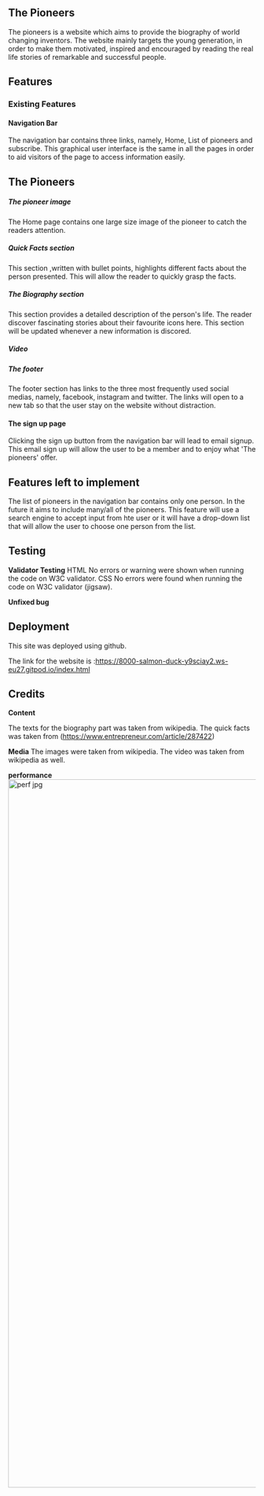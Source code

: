 
## The Pioneers

The pioneers is a website which aims to provide the biography of world changing inventors. The website mainly targets the young generation, in order to make them motivated, inspired  and encouraged by reading the real life stories of remarkable and successful people. 


## Features

### Existing Features

#### Navigation Bar

The navigation bar contains three links, namely,  Home, List of pioneers and subscribe. This graphical user interface is the same in all the pages in order to aid visitors of the page to access information easily.  

## The Pioneers

##### The pioneer image

The Home page contains one large size image of the pioneer to catch the readers attention. 

##### Quick Facts section
This section ,written with bullet points, highlights different facts about the person presented. This will allow the reader to quickly grasp the facts.

##### The Biography section 

This section provides a detailed description of the person's life. The reader discover fascinating stories about their favourite icons here. This section will be updated whenever a new information is discored. 

##### Video 

##### The footer

The footer section has links to the three most frequently used social medias, namely, facebook, instagram and twitter. The links will open to a new tab so that the user stay on the website without distraction.


#### The sign up page

Clicking the sign up button from the navigation bar will lead to email signup. This email sign up will allow the user to be a member and to enjoy what 'The pioneers' offer.

## Features left to implement
The list of pioneers in the navigation bar contains only one person. In the future it aims to include many/all of the pioneers. This  feature will use a search engine to accept input from hte user or it will have a drop-down list that will allow the user to choose one person from the list. 


## Testing

**Validator Testing**
HTML
No errors or warning were shown when running the code on W3C validator. 
CSS
No errors were found when running the code on W3C validator (jigsaw). 

**Unfixed bug**


## Deployment

This site was deployed using github.

The link for the website is :https://8000-salmon-duck-y9sciay2.ws-eu27.gitpod.io/index.html

## Credits

**Content**

The texts for the biography part was taken from wikipedia. 
The quick facts was taken from (https://www.entrepreneur.com/article/287422)


**Media**
The images were taken from wikipedia.
The video was taken from wikipedia as well.

**performance**
<img width="1440" alt="perf jpg" src="https://user-images.githubusercontent.com/97442846/149639267-2b358b1d-b62f-4245-81e5-a4a0fe95e40d.png">


